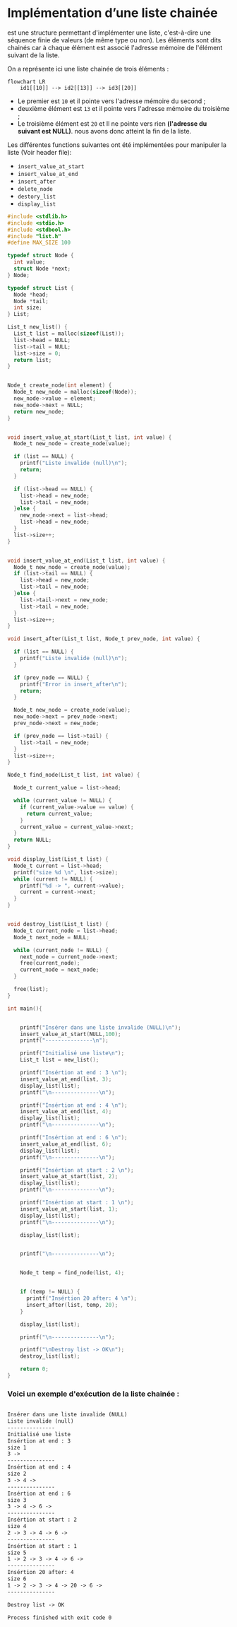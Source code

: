 

# Implémentation d’une liste chainée

est une structure permettant d'implémenter une liste, c'est-à-dire une séquence finie de valeurs (de même type ou non). Les éléments sont dits chainés car à chaque élément est associé l'adresse mémoire de l'élément suivant de la liste.


On a représente ici une liste chainée de trois éléments :

```mermaid
flowchart LR
    id1[[10]] --> id2[[13]] --> id3[[20]]
```

* Le premier est `10` et il pointe vers l'adresse mémoire du second ;
* deuxième élément est  `13` et il pointe vers l'adresse mémoire du troisième ;
* Le troisième élément est  `20` et Il ne pointe vers rien **(l'adresse du suivant est NULL)**. nous avons donc atteint la fin de la liste.



Les différentes functions suivantes ont été implémentées pour manipuler la liste (Voir header file):

* `insert_value_at_start`
* `insert_value_at_end`
* `insert_after`
* `delete_node`
* `destory_list`
* `display_list`





```c
#include <stdlib.h>
#include <stdio.h>
#include <stdbool.h>
#include "list.h"
#define MAX_SIZE 100

typedef struct Node {
  int value;
  struct Node *next;
} Node;

typedef struct List {
  Node *head;
  Node *tail;
  int size;
} List;

List_t new_list() {
  List_t list = malloc(sizeof(List));
  list->head = NULL;
  list->tail = NULL;
  list->size = 0;
  return list;
}


Node_t create_node(int element) {
  Node_t new_node = malloc(sizeof(Node));
  new_node->value = element;
  new_node->next = NULL;
  return new_node;
}


void insert_value_at_start(List_t list, int value) {
  Node_t new_node = create_node(value);

  if (list == NULL) {
    printf("Liste invalide (null)\n");
    return;
  }

  if (list->head == NULL) {
    list->head = new_node;
    list->tail = new_node;
  }else {
    new_node->next = list->head;
    list->head = new_node;
  }
  list->size++;
}


void insert_value_at_end(List_t list, int value) {
  Node_t new_node = create_node(value);
  if (list->tail == NULL) {
    list->head = new_node;
    list->tail = new_node;
  }else {
    list->tail->next = new_node;
    list->tail = new_node;
  }
  list->size++;
}

void insert_after(List_t list, Node_t prev_node, int value) {

  if (list == NULL) {
    printf("Liste invalide (null)\n");
  }

  if (prev_node == NULL) {
    printf("Error in insert_after\n");
    return;
  }

  Node_t new_node = create_node(value);
  new_node->next = prev_node->next;
  prev_node->next = new_node;

  if (prev_node == list->tail) {
    list->tail = new_node;
  }
  list->size++;
}

Node_t find_node(List_t list, int value) {

  Node_t current_value = list->head;

  while (current_value != NULL) {
    if (current_value->value == value) {
      return current_value;
    }
    current_value = current_value->next;
  }
  return NULL;
}

void display_list(List_t list) {
  Node_t current = list->head;
  printf("size %d \n", list->size);
  while (current != NULL) {
    printf("%d -> ", current->value);
    current = current->next;
  }
}


void destroy_list(List_t list) {
  Node_t current_node = list->head;
  Node_t next_node = NULL;

  while (current_node != NULL) {
    next_node = current_node->next;
    free(current_node);
    current_node = next_node;
  }

  free(list);
}

int main(){


    printf("Insérer dans une liste invalide (NULL)\n");
    insert_value_at_start(NULL,100);
    printf("---------------\n");

    printf("Initialisé une liste\n");
    List_t list = new_list();

    printf("Insértion at end : 3 \n");
    insert_value_at_end(list, 3);
    display_list(list);
    printf("\n---------------\n");

    printf("Insértion at end : 4 \n");
    insert_value_at_end(list, 4);
    display_list(list);
    printf("\n---------------\n");

    printf("Insértion at end : 6 \n");
    insert_value_at_end(list, 6);
    display_list(list);
    printf("\n---------------\n");

    printf("Insértion at start : 2 \n");
    insert_value_at_start(list, 2);
    display_list(list);
    printf("\n---------------\n");

    printf("Insértion at start : 1 \n");
    insert_value_at_start(list, 1);
    display_list(list);
    printf("\n---------------\n");

    display_list(list);


    printf("\n---------------\n");


    Node_t temp = find_node(list, 4);


    if (temp != NULL) {
      printf("Insértion 20 after: 4 \n");
      insert_after(list, temp, 20);
    }

    display_list(list);

    printf("\n---------------\n");

    printf("\nDestroy list -> OK\n");
    destroy_list(list);

    return 0;
}
```



### Voici un exemple d'exécution de la liste chainée :

```txt

Insérer dans une liste invalide (NULL)
Liste invalide (null)
---------------
Initialisé une liste
Insértion at end : 3 
size 1 
3 -> 
---------------
Insértion at end : 4 
size 2 
3 -> 4 -> 
---------------
Insértion at end : 6 
size 3 
3 -> 4 -> 6 -> 
---------------
Insértion at start : 2 
size 4 
2 -> 3 -> 4 -> 6 -> 
---------------
Insértion at start : 1 
size 5 
1 -> 2 -> 3 -> 4 -> 6 -> 
---------------
Insértion 20 after: 4 
size 6 
1 -> 2 -> 3 -> 4 -> 20 -> 6 -> 
---------------

Destroy list -> OK

Process finished with exit code 0

```